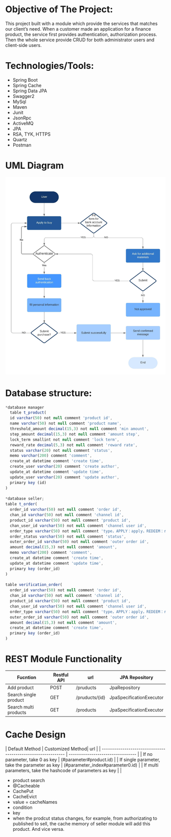 # Objective of The Project:
 This project built with a module which provide the services that matches our client’s need. When a customer made an application for a finance product, the service first provides authentication, authorization process. Then the whole service provide CRUD for both administrator users and client-side users.
# Technologies/Tools:
* Spring Boot
* Spring Cache
* Spring Data JPA
* Swagger2
* MySql
* Maven
* Junit
* JsonRpc
* ActiveMQ
* JPA
* RSA, TYK, HTTPS
* Quartz
* Postman
# UML Diagram
![alt text](https://github.com/nickee1942/finance-demo/blob/main/UML%20Diagram.jpeg)
# Database structure:
```javascript
*database manager
  table t_product(
  id varchar(50) not null comment 'product id',
  name varchar(50) not null comment 'product name',
  threshold_amount decimal(15,3) not null comment 'min amount',
  step_amount decimal(15,3) not null comment 'amount step',
  lock_term smallint not null comment 'lock term',
  reward_rate decimal(5,3) not null comment 'reward rate',
  status varchar(20) not null comment 'status',
  memo varchar(200) comment 'comment',
  create_at datetime comment 'create time',
  create_user varchar(20) comment 'create author',
  update_at datetime comment 'update time',
  update_user varchar(20) comment 'update author',
  primary key (id)
)

*database seller;
table t_order(
  order_id varchar(50) not null comment 'order id',
  chan_id varchar(50) not null comment 'channel id',
  product_id varchar(50) not null comment 'product id',
  chan_user_id varchar(50) not null comment 'channel user id',
  order_type varchar(50) not null comment 'type，APPLY：apply，REDEEM：redeem',
  order_status varchar(50) not null comment 'status',
  outer_order_id varchar(50) not null comment 'outer order id',
  amount decimal(15,3) not null comment 'amount',
  memo varchar(200) comment 'comment',
  create_at datetime comment 'create time',
  update_at datetime comment 'update time',
  primary key (order_id)
)

table verification_order(
  order_id varchar(50) not null comment 'order id',
  chan_id varchar(50) not null comment 'channel id',
  product_id varchar(50) not null comment 'product id',
  chan_user_id varchar(50) not null comment 'channel user id',
  order_type varchar(50) not null comment 'type，APPLY：apply，REDEEM：redeem',
  outer_order_id varchar(50) not null comment 'outer order id',
  amount decimal(15,3) not null comment 'amount',
  create_at datetime comment 'create time',
  primary key (order_id)
)
```
# REST Module Functionality
| Fucntion               | Restful API   | url             | JPA Repository           |
| ---------------------- | ------------- |-----------------| ------------------------ |
| Add product            | POST          | /pruducts       | JpaRepository            |
| Search single product  | GET           | /pruducts/{id}  | JpaSpecificationExecutor |
| Search multi products  | GET           | /products       | JpaSpecificationExecutor |

# Cache Design
| Default Method                                               | Customized Method| url            |
| ------------------------------------------------------------ | --------------------------------- |
| If no parameter, take 0 as key                               | (#parameter#product.id)           | 
| If single parameter, take the parameter as key               | (#parameter_index#parameter0.id)  |
| If multi parameters, take the hashcode of parameters as key  |                                   |
* product search  
* @Cacheable  
* CachePut
* CacheEvict
* value = cacheNames  
* condition  
* key  
* when the prodcut status changes, for example, from authorizating to published to sell, the cache memory of seller module will add this product. And vice versa.



